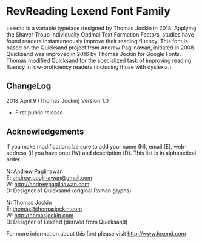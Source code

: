 # RevReading Lexend Font Family

Lexend is a variable typeface designed by Thomas Jockin in 2018.
Applying the Shaver-Troup Individually Optimal Text Formation Factors, studies have found readers instantaneously improve their reading fluency.
This font is based on the Quicksand project from Andrew Paglinawan, initiated in 2008.
Quicksand was improved in 2016 by Thomas Jockin for Google Fonts. Thomas modified Quicksand for the specialized task of improving reading fluency in low-proficiency readers (including those with dyslexia.)

## ChangeLog

2018 April 9 (Thomas Jockin) Version 1.0

- First public release

## Acknowledgements

If you make modifications be sure to add your name (N), email (E), web-address (if you have one) (W) and description (D). This list is in alphabetical order.

N: Andrew Paglinawan  
E: <andrew.paglinawan@gmail.com>   
W: <http://andrewpaglinawan.com>  
D: Designer of Quicksand (original Roman glyphs)

N: Thomas Jockin  
E: <thomas@thomasjockin.com>   
W: <http:/thomasjockin.com>  
D: Designer of Lexend (derived from Quicksand)

For more information about this font please visit <http://www.lexend.com>

